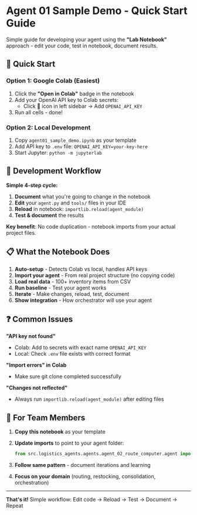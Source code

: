 # Agent 01 Sample Demo - Quick Start Guide

Simple guide for developing your agent using the **"Lab Notebook"** approach - edit your code, test in notebook, document results.

## 🚀 **Quick Start**

### **Option 1: Google Colab (Easiest)**

1. Click the **"Open in Colab"** badge in the notebook
2. Add your OpenAI API key to Colab secrets:
   - Click 🔑 icon in left sidebar → Add `OPENAI_API_KEY`
3. Run all cells - done!

### **Option 2: Local Development**

1. Copy `agent01_sample_demo.ipynb` as your template
2. Add API key to `.env` file: `OPENAI_API_KEY=your-key-here`
3. Start Jupyter: `python -m jupyterlab`

## 🔄 **Development Workflow**

**Simple 4-step cycle:**

1. **Document** what you're going to change in the notebook
2. **Edit** your `agent.py` and `tools/` files in your IDE
3. **Reload** in notebook: `importlib.reload(agent_module)`
4. **Test & document** the results

**Key benefit**: No code duplication - notebook imports from your actual project files.

## 📋 **What the Notebook Does**

1. **Auto-setup** - Detects Colab vs local, handles API keys
2. **Import your agent** - From real project structure (no copying code)
3. **Load real data** - 100+ inventory items from CSV
4. **Run baseline** - Test your agent works
5. **Iterate** - Make changes, reload, test, document
6. **Show integration** - How orchestrator will use your agent

## ❓ **Common Issues**

**"API key not found"**

- Colab: Add to secrets with exact name `OPENAI_API_KEY`
- Local: Check `.env` file exists with correct format

**"Import errors" in Colab**

- Make sure git clone completed successfully

**"Changes not reflected"**

- Always run `importlib.reload(agent_module)` after editing files

## 📝 **For Team Members**

1. **Copy this notebook** as your template
2. **Update imports** to point to your agent folder:

   ```python
   from src.logistics_agents.agents.agent_02_route_computer.agent import RouteComputer
   ```

3. **Follow same pattern** - document iterations and learning
4. **Focus on your domain** (routing, restocking, consolidation, orchestration)

---

**That's it!** Simple workflow: Edit code → Reload → Test → Document → Repeat
